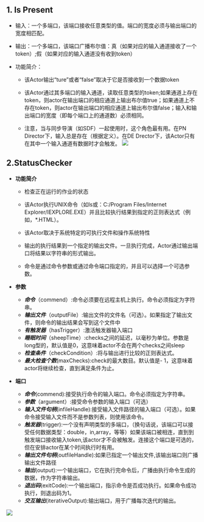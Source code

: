 ## 1. Is Present

+ 输入：一个多端口，该端口接收任意类型的值。端口的宽度必须与输出端口的宽度相匹配。
+ 输出：一个多端口，该端口广播布尔值：真（如果对应的输入通道接收了一个token）;假（如果对应的输入通道没有收到token）

+ 功能简介：

  + 该Actor输出“ture”或者“false”取决于它是否接收到一个数据token

  + 该Actor通过其多端口的输入通道，读取任意类型的token;如果通道上存在token，则actor在输出端口的相应通道上输出布尔值true；如果通道上不存在token，则actor在输出端口的相应通道上输出布尔值false；输入和输出端口的宽度（即每个端口上的通道数）必须相同。

  + 注意，当与同步导演（如SDF）一起使用时，这个角色最有用。在PN Director下，输入总是存在（根据定义）。在DE Drector下，该Actor只有在其中一个输入通道有数据时才会触发。
![](https://github.com/jennyzhang8800/FlowControl/blob/master/pictures/IsPresentActor-Kepler.PNG)



## 2.StatusChecker

+ **功能简介** 

  + 检查正在运行的作业的状态

  + 该Actor执行UNIX命令（如ls或：C:/Program Files/Internet Explorer/IEXPLORE.EXE）并且比较执行结果到指定的正则表达式（例如，*.HTML）。

  + 该Actor取决于系统特定的可执行文件和操作系统特性

  + 输出的执行结果到一个指定的输出文件。一旦执行完成，Actor通过输出端口将结果以字符串的形式输出。

  + 命令是通过命令参数或通过命令端口指定的，并且可以选择一个可选参数。
  
+ **参数**
  + ***命令***（commend）:命令必须要在远程主机上执行。命令必须指定为字符串。
  + ***输出文件***（outputFile）:输出文件的文件名（可选）。如果指定了输出文件，则命令的输出结果会写到这个文件中
  + ***有触发器***（hasTrigger）:激活触发器输入端口
  + ***睡眠时间***（sheepTime）:checks之间的延迟，以毫秒为单位。参数是long型的，默认值是0，这意味着actor不会在两个checks之间sleep
  + ***检查条件***（checkCondition）:将与输出进行比较的正则表达式。
  + ***最大检查个数***(maxChecks):check的最大数目。默认值是- 1，这意味着actor将继续检查，直到满足条件为止。
  
+ **端口**
  + ***命令***(commend):接受执行命令的输入端口。命令必须指定为字符串。
  + ***参数***（argument）:接受命令参数的输入端口（可选）
  + ***输入文件句柄***(infileHandle):接受输入文件路径的输入端口（可选）。如果命令接受输入文件而不是参数列表，则使用该命令。
  + ***触发器***(trigger):一个没有声明类型的多端口，（换句话说，该端口可以接受任何数据类型：double，in,array，等等）如果该端口被相连，直到到触发端口接收输入token,该actor才不会被触发。连接这个端口是可选的，但在安排actor在某个时间执行时有用。
  + ***输出文件句柄***(outfileHandle):如果已指定一个输出文件,该输出端口则广播输出文件路径
  + ***输出***(output):一个输出端口，它在执行完命令后，广播由执行命令生成的数据，作为字符串输出。
  + ***退出码***(exitCode):一个输出端口，指示命令是否成功执行。如果命令成功执行，则退出码为1。
  + ***交互输出***(iterativeOutput):输出端口，用于广播每次迭代的输出。
  
![](https://github.com/jennyzhang8800/FlowControl/blob/master/pictures/Status%20Checker.PNG)

